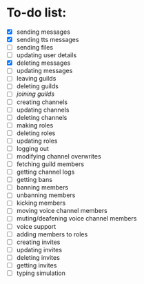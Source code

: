 # To-do list:
- [x] sending messages
- [x] sending tts messages
- [ ] sending files
- [ ] updating user details
- [x] deleting messages
- [ ] updating messages
- [ ] leaving guilds
- [ ] deleting guilds
- [ ] _joining guilds_
- [ ] creating channels
- [ ] updating channels
- [ ] deleting channels
- [ ] making roles
- [ ] deleting roles
- [ ] updating roles
- [ ] logging out
- [ ] modifying channel overwrites
- [ ] fetching guild members
- [ ] getting channel logs
- [ ] getting bans
- [ ] banning members
- [ ] unbanning members
- [ ] kicking members
- [ ] moving voice channel members
- [ ] muting/deafening voice channel members
- [ ] voice support
- [ ] adding members to roles
- [ ] creating invites
- [ ] updating invites
- [ ] deleting invites
- [ ] getting invites
- [ ] typing simulation